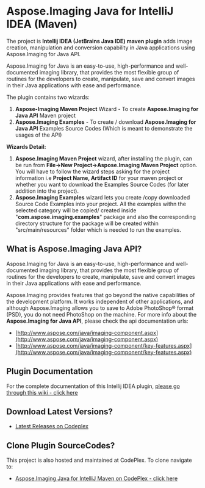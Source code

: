 ﻿# Aspose.Imaging Java for IntelliJ IDEA (Maven)

The project is **Intellij IDEA (JetBrains Java IDE) maven plugin** adds image creation, manipulation and conversion capability in Java applications using Aspose.Imaging for Java API.

Aspose.Imaging for Java is an easy-to-use, high-performance and well-documented imaging library, that provides the most flexible group of routines for the developers to create, manipulate, save and convert images in their Java applications with ease and performance.

The plugin contains two wizards:

1.  **Aspose-Imaging Maven Project** Wizard - To create **Aspose.Imaging for Java API** Maven project
2.  **Aspose.Imaging Examples** - To create / download **Aspose.Imaging for Java API** Examples Source Codes (Which is meant to demonstrate the usages of the API)

**Wizards Detail:**

1.  **Aspose.Imaging Maven Project** wizard, after installing the plugin, can be run from **File->New Project->Aspose.Imaging Maven Project** option. You will have to follow the wizard steps asking for the project information i.e **Project Name, Artifact ID** for your maven project or whether you want to download the Examples Source Codes (for later addition into the project).
2.  **Aspose.Imaging Examples** wizard lets you create /copy downloaded Source Code Examples into your project. All the examples withn the selected category will be copied/ created inside "**com.aspose.imaging.examples**" package and also the corresponding directory structure for the package will be created within "src/main/resources" folder which is needed to run the examples.

## What is Aspose.Imaging Java API?

Aspose.Imaging for Java is an easy-to-use, high-performance and well-documented imaging library, that provides the most flexible group of routines for the developers to create, manipulate, save and convert images in their Java applications with ease and performance.

Aspose.Imaging provides features that go beyond the native capabilities of the development platform. It works independent of other applications, and although Aspose.Imaging allows you to save to Adobe PhotoShop® format (PSD), you do not need PhotoShop on the machine.
For more info about the **Aspose.Imaging for Java API**, please check the api documentation urls:

* [http://www.aspose.com/java/imaging-component.aspx](http://www.aspose.com/java/imaging-component.aspx)
* [http://www.aspose.com/java/imaging-component/key-features.aspx](http://www.aspose.com/java/imaging-component/key-features.aspx)

## Plugin Documentation

For the complete documentation of this Intellij IDEA plugin, [please go through this wiki - click here](http://goo.gl/bZZ7qw)

## Download Latest Versions?


* [Latest Releases on Codeplex](https://asposeimagingjavaintellij.codeplex.com/releases)



## Clone Plugin SourceCodes?


This project is also hosted and maintained at CodePlex. To clone navigate to: 


* [Aspose.Imaging Java for IntelliJ Maven on CodePlex - click here](https://asposeimagingjavaintellij.codeplex.com/SourceControl/latest)
